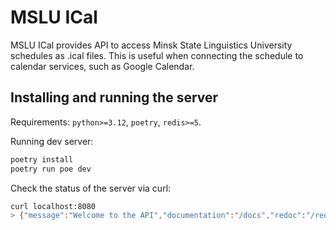 MSLU ICal
===

MSLU ICal provides API to access Minsk State Linguistics University schedules as
.ical files. This is useful when connecting the schedule to calendar services,
such as Google Calendar.

## Installing and running the server

Requirements: `python>=3.12`, `poetry`, `redis>=5`.

Running dev server:

```bash
poetry install
poetry run poe dev
```

Check the status of the server via curl:

```bash
curl localhost:8080
> {"message":"Welcome to the API","documentation":"/docs","redoc":"/redoc"}
```
